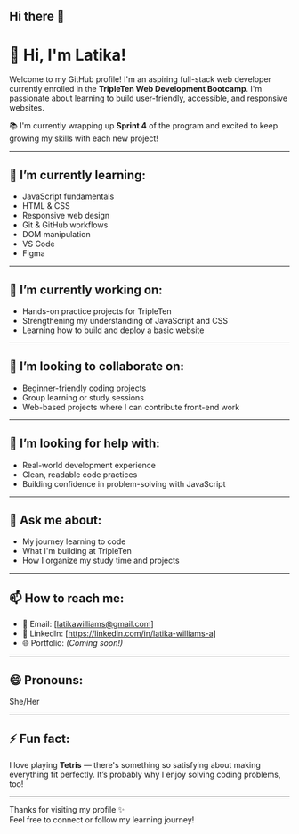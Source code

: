 ## Hi there 👋

# 👋 Hi, I'm Latika!

Welcome to my GitHub profile! I'm an aspiring full-stack web developer currently enrolled in the **TripleTen Web Development Bootcamp**. I'm passionate about learning to build user-friendly, accessible, and responsive websites.

📚 I'm currently wrapping up **Sprint 4** of the program and excited to keep growing my skills with each new project!

---

## 🌱 I’m currently learning:
- JavaScript fundamentals
- HTML & CSS
- Responsive web design
- Git & GitHub workflows
- DOM manipulation
- VS Code
- Figma

---

## 🔭 I’m currently working on:
- Hands-on practice projects for TripleTen
- Strengthening my understanding of JavaScript and CSS
- Learning how to build and deploy a basic website

---

## 👯 I’m looking to collaborate on:
- Beginner-friendly coding projects
- Group learning or study sessions
- Web-based projects where I can contribute front-end work

---

## 🤔 I’m looking for help with:
- Real-world development experience
- Clean, readable code practices
- Building confidence in problem-solving with JavaScript

---

## 💬 Ask me about:
- My journey learning to code
- What I'm building at TripleTen
- How I organize my study time and projects

---

## 📫 How to reach me:
- 📧 Email: [latikawilliams@gmail.com]
- 💼 LinkedIn: [https://linkedin.com/in/latika-williams-a]
- 🌐 Portfolio: *(Coming soon!)*

---

## 😄 Pronouns:
She/Her

---

## ⚡ Fun fact:
I love playing **Tetris** — there's something so satisfying about making everything fit perfectly. It’s probably why I enjoy solving coding problems, too!

---

Thanks for visiting my profile ✨  
Feel free to connect or follow my learning journey!
